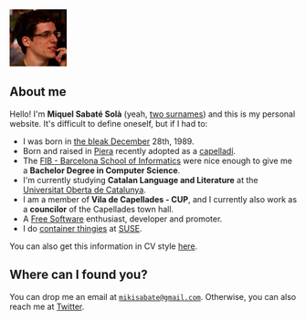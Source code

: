 <img src="/images/me.jpeg" alt="Miquel's picture" id="image-profile" title="It's-a Me, Miquel!" width="100" height="100">

## About me

Hello! I'm **Miquel Sabaté Solà** (yeah, [two
surnames](https://en.wikipedia.org/wiki/Spanish_naming_customs)) and this is my
personal website. It's difficult to define oneself, but if I had to:

- I was born in [the bleak
  December](https://www.poetryfoundation.org/poems-and-poets/poems/detail/48860)
  28th, 1989.
- Born and raised in [Piera](https://en.wikipedia.org/wiki/Piera) recently
  adopted as a [capelladí](https://en.wikipedia.org/wiki/Capellades).
- The [FIB - Barcelona School of Informatics](http://www.fib.upc.edu/en.html)
  were nice enough to give me a **Bachelor Degree in Computer Science**.
- I'm currently studying **Catalan Language and Literature** at the [Universitat
  Oberta de Catalunya](http://www.uoc.edu/portal/en/index.html).
- I am a member of **Vila de Capellades - CUP**, and I currently also work as a **councilor** of the Capellades town hall.
- A [Free Software](https://en.wikipedia.org/wiki/Free_software) enthusiast, developer and promoter.
- I do [container thingies](https://en.wikipedia.org/wiki/Linux_containers) at
  [SUSE](https://www.suse.com).

You can also get this information in CV style [here](/en/about/cv.html).

## Where can I found you?

<p>
You can drop me an email at
<a href="mailto:mikisabate@gmail.com" title="Send email">
    <code>mikisabate@gmail.com</code></a>.
Otherwise, you can also reach me at <a href="https://twitter.com/miquelssola"
title="@miquelssola">Twitter</a>.
</p>
